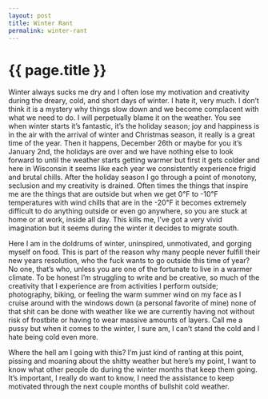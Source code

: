 ```yaml
---
layout: post
title: Winter Rant
permalink: winter-rant
---
```


# {{ page.title }}

Winter always sucks me dry and I often lose my motivation and creativity during the dreary, cold, and short days of winter. I hate it, very much. I don’t think it is a mystery why things slow down and we become complacent with what we need to do. I will perpetually blame it on the weather. You see when winter starts it’s fantastic, it’s the holiday season; joy and happiness is in the air with the arrival of winter and Christmas season, it really is a great time of the year. Then it happens, December 26th or maybe for you it’s January 2nd, the holidays are over and we have nothing else to look forward to until the weather starts getting warmer but first it gets colder and here in Wisconsin it seems like each year we consistently experience frigid and brutal chills. After the holiday season I go through a point of monotony, seclusion and my creativity is drained. Often times the things that inspire me are the things that are outside but when we get 0℉ to -10℉ temperatures with wind chills that are in the -20℉ it becomes extremely difficult to do anything outside or even go anywhere, so you are stuck at home or at work, inside all day. This kills me, I’ve got a very vivid imagination but it seems during the winter it decides to migrate south.

Here I am in the doldrums of winter, uninspired, unmotivated, and gorging myself on food. This is part of the reason why many people never fulfill their new years resolution, who the fuck wants to go outside this time of year? No one, that’s who, unless you are one of the fortunate to live in a warmer climate. To be honest I’m struggling to write and be creative, so much of the creativity that I experience are from activities I perform outside; photography, biking, or feeling the warm summer wind on my face as I cruise around with the windows down (a personal favorite of mine) none of that shit can be done with weather like we are currently having not without risk of frostbite or having to wear massive amounts of layers. Call me a pussy but when it comes to the winter, I sure am, I can’t stand the cold and I hate being cold even more.

Where the hell am I going with this? I’m just kind of ranting at this point, pissing and moaning about the shitty weather but here’s my point, I want to know what other people do during the winter months that keep them going. It’s important, I really do want to know, I need the assistance to keep motivated through the next couple months of bullshit cold weather.

